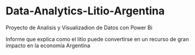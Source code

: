 # Data-Analytics-Litio-Argentina
Proyecto de Analisis y Visualizadion de Datos con Power Bi

Informe que explica como el litio puede convertirse en un recurso de gran impacto en la economía Argentina
